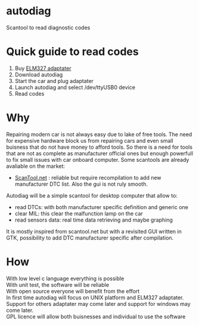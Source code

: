 # autodiag
Scantool to read diagnostic codes

# Quick guide to read codes
1. Buy [ELM327 adaptater](https://www.amazon.fr/elm327-usb/s?k=elm327+usb)
2. Download autodiag
3. Start the car and plug adaptater
4. Launch autodiag and select /dev/ttyUSB0 device
5. Read codes

# Why
Repairing modern car is not always easy due to lake of free tools. The need for expensive hardware block us from repairing cars and even small buisness that do not have money to afford tools. So there is a need for tools that are not as complete as manufacturer official ones but enough powerfull to fix small issues with car onboard computer.
Some scantools are already avaliable on the market:
  - [ScanTool.net](https://github.com/RJSzynal/ScanTool.net) : reliable but require recompilation to add new manufacturer DTC list. Also the gui is not ruly smooth.

Autodiag will be a simple scantool for desktop computer that allow to:
  - read DTCs: with both manufacturer specific definition and generic one
  - clear MIL: this clear the malfunction lamp on the car
  - read sensors data: real time data retrieving and maybe graphing

It is mostly inspired from scantool.net but with a revisited GUI written in GTK, possibility to add DTC manufacturer specific after compilation.

# How 
With low level c language everything is possible<br />
With unit test, the software will be reliable<br />
With open source everyone will benefit from the effort<br />
In first time autodiag will focus on UNIX platform and ELM327 adaptater. Support for others adaptater may come later and support for windows may come later.<br />
GPL licence will allow both buisnesses and individual to use the software<br />
